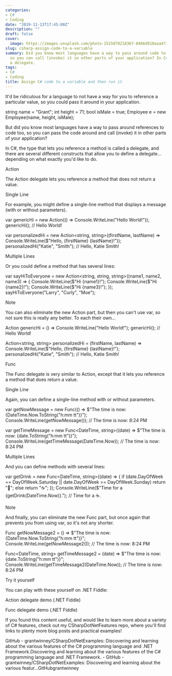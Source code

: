 ```yaml
---
categories:
- C#
- Coding
date: "2019-11-13T17:45:00Z"
description: ""
draft: false
cover:
  image: https://images.unsplash.com/photo-1515879218367-8466d910aaa4?ixlib=rb-1.2.1&q=80&fm=jpg&crop=entropy&cs=tinysrgb&w=2000&fit=max&ixid=eyJhcHBfaWQiOjExNzczfQ
slug: csharp-assign-code-to-a-variable
summary: Did you know most languages have a way to pass around code to other functions,
  so you can call (invoke) it in other parts of your application? In C#, it's called
  a delegate.
tags:
- C#
- Coding
title: Assign C# code to a variable and then run it
---
```



It'd be ridiculous for a language to not have a way for you to reference a particular value, so you could pass it around in your application.

string name = "Grant";
int height = 71;
bool isMale = true;
Employee e = new Employee(name, height, isMale);

But did you know most languages have a way to pass around references to code too, so you can pass the code around and call (invoke) it in other parts of your application?

In C#, the type that lets you reference a method is called a delegate, and there are several different constructs that allow you to define a delegate... depending on what exactly you'd like to do.


Action

The Action delegate lets you reference a method that does not return a value.


Single Line

For example, you might define a single-line method that displays a message (with or without parameters).

var genericHi = new Action(() => Console.WriteLine("Hello World!"));
genericHi();  // Hello World!

var personalizedHi =
    new Action<string, string>((firstName, lastName) => Console.WriteLine($"Hello, {firstName} {lastName}!"));		
personalizedHi("Katie", "Smith");  // Hello, Katie Smith!


Multiple Lines

Or you could define a method that has several lines:

var sayHiToEveryone =
    new Action<string, string, string>((name1, name2, name3) =>
                                       {
                                           Console.WriteLine($"Hi {name1}!");
                                           Console.WriteLine($"Hi {name2}!");
                                           Console.WriteLine($"Hi {name3}!");
                                       });
sayHiToEveryone("Larry", "Curly", "Moe");


Note

You can also eliminate the new Action part, but then you can't use var, so not sure this is really any better. To each their own...

Action genericHi = () => Console.WriteLine("Hello World!");
genericHi();  // Hello World!

Action<string, string> personalizedHi =
    (firstName, lastName) => Console.WriteLine($"Hello, {firstName} {lastName}!");
personalizedHi("Katie", "Smith");  // Hello, Katie Smith!


Func

The Func delegate is very similar to Action, except that it lets you reference a method that does return a value.


Single Line

Again, you can define a single-line method with or without parameters.

var getNowMessage =
    new Func<string>(() => $"The time is now: {DateTime.Now.ToString("h:mm tt")}");
Console.WriteLine(getNowMessage());               // The time is now: 8:24 PM

var getTimeMessage =
    new Func<DateTime, string>((date) => $"The time is now: {date.ToString("h:mm tt")}");
Console.WriteLine(getTimeMessage(DateTime.Now));  // The time is now: 8:24 PM


Multiple Lines

And you can define methods with several lines:

var getDrink =
    new Func<DateTime, string>((date) =>
                               {
                                   if (date.DayOfWeek == DayOfWeek.Saturday || date.DayOfWeek == DayOfWeek.Sunday)
                                       return "🍺";
                                   else
                                       return "☕";
                               });
Console.WriteLine($"Time for a {getDrink(DateTime.Now)}.");  // Time for a ☕.


Note

And finally, you can eliminate the new Func part, but once again that prevents you from using var, so it's not any shorter.

Func<string> getNowMessage2 =
    () => $"The time is now: {DateTime.Now.ToString("h:mm tt")}";
Console.WriteLine(getNowMessage2());               // The time is now: 8:24 PM
		
Func<DateTime, string> getTimeMessage2 =
    (date) => $"The time is now: {date.ToString("h:mm tt")}";
Console.WriteLine(getTimeMessage2(DateTime.Now));  // The time is now: 8:24 PM


Try it yourself

You can play with these yourself on .NET Fiddle:


Action delegate demo (.NET Fiddle)






Func delegate demo (.NET Fiddle)





If you found this content useful, and would like to learn more about a variety of C# features, check out my CSharpDotNetFeatures repo, where you'll find links to plenty more blog posts and practical examples!

GitHub - grantwinney/CSharpDotNetExamples: Discovering and learning about the various features of the C# programming language and .NET Framework.Discovering and learning about the various features of the C# programming language and .NET Framework. - GitHub - grantwinney/CSharpDotNetExamples: Discovering and learning about the various featur…GitHubgrantwinney
